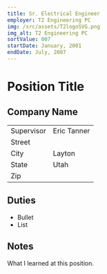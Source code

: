 ```yaml
---
title: Sr. Electrical Engineer
employer: T2 Engineering PC
img: /src/assets/T2logoSVG.png
img_alt: T2 Engineering PC
sortValue: 007
startDate: January, 2001
endDate: July, 2007 
---
```

# Position Title
## Company Name
|            |  |
| --         |--|
| Supervisor | Eric Tanner |  
| Street     |  |  
| City       | Layton |
| State      | Utah | 
| Zip        |  |

## Duties
* Bullet
* List

## Notes
What I learned at this position.
